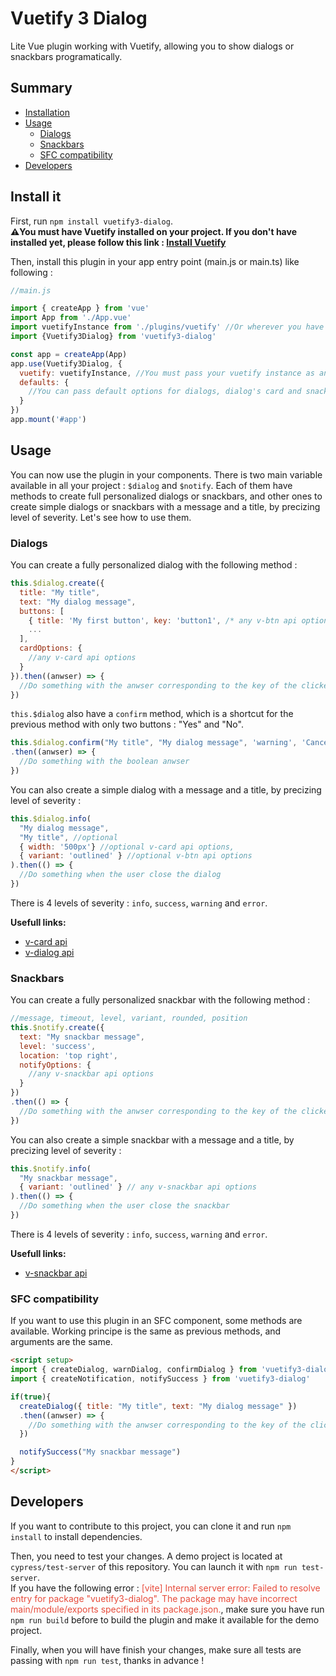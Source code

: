 # Vuetify 3 Dialog
Lite Vue plugin working with Vuetify, allowing you to show dialogs or snackbars programatically.

## Summary
- [Installation](#install-it)
- [Usage](#usage)
  - [Dialogs](#dialogs)
  - [Snackbars](#snackbars)
  - [SFC compatibility](#sfc-compatibility)
- [Developers](#developers)

## Install it
First, run `npm install vuetify3-dialog`.  
**⚠️You must have Vuetify installed on your project. If you don't have installed yet, please follow this link : [Install Vuetify](https://vuetifyjs.com/en/getting-started/installation/)**  

Then, install this plugin in your app entry point (main.js or main.ts) like following :
```js
//main.js

import { createApp } from 'vue'
import App from './App.vue'
import vuetifyInstance from './plugins/vuetify' //Or wherever you have your vuetify instance
import {Vuetify3Dialog} from 'vuetify3-dialog'

const app = createApp(App)
app.use(Vuetify3Dialog, {
  vuetify: vuetifyInstance, //You must pass your vuetify instance as an option
  defaults: {
    //You can pass default options for dialogs, dialog's card and snackbars here
  }
})
app.mount('#app')
```

## Usage
You can now use the plugin in your components. There is two main variable available in all your project : `$dialog` and `$notify`. Each of them have methods to create full personalized dialogs or snackbars, and other ones to create simple dialogs or snackbars with a message and a title, by precizing level of severity. Let's see how to use them.

### Dialogs
You can create a fully personalized dialog with the following method :
```js
this.$dialog.create({
  title: "My title",
  text: "My dialog message",
  buttons: [
    { title: 'My first button', key: 'button1', /* any v-btn api option */ },
    ...
  ],
  cardOptions: {
    //any v-card api options
  }
}).then((anwser) => {
  //Do something with the anwser corresponding to the key of the clicked button
})
```

`this.$dialog` also have a `confirm` method, which is a shortcut for the previous method with only two buttons : "Yes" and "No". 
```js
this.$dialog.confirm("My title", "My dialog message", 'warning', 'Cancel', 'Confirm')
.then((anwser) => {
  //Do something with the boolean anwser
})
```

You can also create a simple dialog with a message and a title, by precizing level of severity :
```js
this.$dialog.info(
  "My dialog message",
  "My title", //optional
  { width: '500px'} //optional v-card api options,
  { variant: 'outlined' } //optional v-btn api options
).then(() => {
  //Do something when the user close the dialog
})
```
There is 4 levels of severity : `info`, `success`, `warning` and `error`.

__Usefull links:__
- [v-card api](https://vuetifyjs.com/en/api/v-card/)  
- [v-dialog api](https://vuetifyjs.com/en/api/v-dialog/)   

### Snackbars
You can create a fully personalized snackbar with the following method :
```js
//message, timeout, level, variant, rounded, position
this.$notify.create({
  text: "My snackbar message",
  level: 'success',
  location: 'top right',
  notifyOptions: {
    //any v-snackbar api options
  }
})
.then(() => {
  //Do something with the anwser corresponding to the key of the clicked button
})
```

You can also create a simple snackbar with a message and a title, by precizing level of severity :
```js
this.$notify.info(
  "My snackbar message",
  { variant: 'outlined' } // any v-snackbar api options
).then(() => {
  //Do something when the user close the snackbar
})
```
There is 4 levels of severity : `info`, `success`, `warning` and `error`.

__Usefull links:__
- [v-snackbar api](https://vuetifyjs.com/en/api/v-snackbar/)

### SFC compatibility
If you want to use this plugin in an SFC component, some methods are available. Working principe is the same as previous methods, and arguments are the same.  
```html
<script setup>
import { createDialog, warnDialog, confirmDialog } from 'vuetify3-dialog'
import { createNotification, notifySuccess } from 'vuetify3-dialog'

if(true){
  createDialog({ title: "My title", text: "My dialog message" })
  .then((anwser) => {
    //Do something with the anwser corresponding to the key of the clicked button
  })

  notifySuccess("My snackbar message")
}
</script>
```

## Developers
If you want to contribute to this project, you can clone it and run `npm install` to install dependencies.  

Then, you need to test your changes. A demo project is located at `cypress/test-server` of this repository. You can launch it with `npm run test-server`.    
If you have the following error : <span style="color: #e74c3c">[vite] Internal server error: Failed to resolve entry for package "vuetify3-dialog". The package may have incorrect main/module/exports specified in its package.json.</span>, make sure you have run `npm run build` before to build the plugin and make it available for the demo project.  

Finally, when you will have finish your changes, make sure all tests are passing with `npm run test`, thanks in advance !